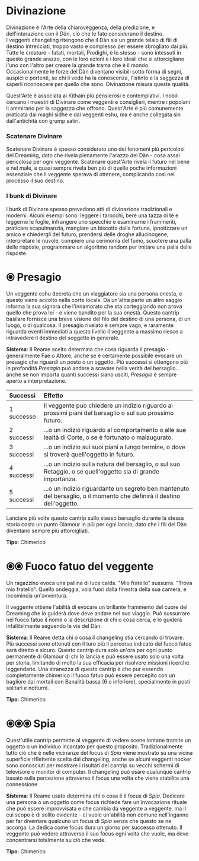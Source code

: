 # Divinazione

Divinazione è l'Arte della chiaroveggenza, della predizione, e dell'interazione con il *Dàn*, ciò che le fate considerano il destino.  
I veggenti changeling ritengono che il Dàn sia un grande telaio di fili di destino intrecciati, troppo vasto e complesso per essere sbrogliato dai più. Tutte le creature - fatati, mortali, Prodighi, è lo stesso - sono intessuti in questo grande arazzo, con le loro azioni e i loro ideali che si attorcigliano l'uno con l'altro per creare la grande trama che è il mondo. Occasionalmente le forze del Dàn diventano visibili sotto forma di segni, auspici e portenti, se chi li vede ha la conoscenza, l'istinto e la saggezza di saperli riconoscere per quello che sono. Divinazione misura queste qualità. 

Quest'Arte è associata ai Kithain più pensierosi e contemplativi. I nobili cercano i maestri di Divinare come veggenti e consiglieri, mentre i popolani li ammirano per la saggezza che offrono. Quest'Arte è più comunemente praticata dai maghi sidhe e dai veggenti eshu, ma è anche collegata sin dall'antichità con grump satiri.  

### Scatenare Divinare

Scatenare Divinare è spesso considerato uno dei fenomeni più pericolosi del Dreaming, dato che rivela pienamente l'arazzo del Dàn - cosa assai pericolosa per ogni veggente. Scatenare quest'Arte rivela il futuro nel bene e nel male, e quasi sempre rivela ben più di quelle poche informazioni essenziale che il veggente sperava di ottenere, complicando così nel processo il suo destino.  

### I bunk di Divinare

I bunk di Divinare spesso prevedono atti di divinazione tradizionali e moderni. Alcuni esempi sono: leggere i tarocchi, bere una tazza di tè e leggerne le foglie, infrangere uno specchio e esaminarne i frammenti, praticare scapulmanzia, mangiare un biscotto della fortuna, ipnotizzare un amico e chiedergli del futuro, prendersi delle droghe allucinogene, interpretare le nuvole, compiere una cerimonia del fumo, scuotere una palla delle risposte, programmare un algoritmo random per imitare una palla delle risposte.  

# ⦿ Presagio

Un veggente eshu decreta che un viaggiatore sia una persona onesta, e questo viene accolto nella corte locale. Da un'altra parte un altro saggio informa la sua signora che l'innamorato che sta corteggiando non prova quello che prova lei - e viene bandito per la sua onestà. Questo cantrip basilare fornisce una breve visione del filo del destino di una persona, di un luogo, o di qualcosa. Il presagio rivelato è sempre vago, e raramente riguarda eventi immediati  a questo livello il veggente a massimo riesce a intravedere il destino del soggetto in generale.  

**Sistema**: Il Reame scelto determina che cosa riguarda il presagio - generalmente Fae o Attore, anche se è certamente possibile evocare un presagio che riguardi un posto o un oggetto. Più successi si ottengono più in profondità *Presagio* può andare a scavare nella verità del bersaglio... anche se non importa quanti successi siano usciti, *Presagio* è sempre aperto a interpretazione.  

| Successi   | Effetto                                                                                                                |
|:-----------|:-----------------------------------------------------------------------------------------------------------------------|
| 1 successo | Il veggente può chiedere un indizio riguardo ai prossimi piani del bersaglio o sul suo prossimo futuro.                |
| 2 successi | ...o un indizio riguardo al comportamento o alle sue lealtà di Corte, o se è fortunato o malaugurato.                  |
| 3 successi | ...o un indizio sui suoi piani a lungo termine, o dove si troverà quell'oggetto in futuro.                             |
| 4 successi | ...o un indizio sulla natura del bersaglio, o sul suo Retaggio, o se quell'oggetto sia di grande importanza.           |
| 5 successi | ...o un indizio riguardante un segreto ben mantenuto del bersaglio, o il momento che definirà il destino dell'oggetto. |  

Lanciare più volte questo cantrip sullo stesso bersaglio durante la stessa storia costa un punto Glamour in più per ogni lancio, dato che i fili del Dàn diventano sempre più attorcigliati.  

**Tipo**: Chimerico  

# ⦿⦿ Fuoco fatuo del veggente

Un ragazzino evoca una pallina di luce calda. "Mio fratello" sussurra. "Trova mio fratello". Quello ondeggia, vola fuori dalla finestra della sua camera, e incomincia un'avventura.  

Il veggente ottiene l'abilità di evocare un brillante frammento del cuore del Dreaming che lo guiderà dove deve andare nel suo viaggio. Può sussurrare nel  fuoco fatuo il nome o la descrizione di chi o cosa cerca, e lo guiderà infallibilmente seguendo le vie del Dàn.  

**Sistema**: Il Reame detta chi o cosa il changeling stia cercando di trovare. Più successi sono ottenuti con il turo più il percorso indicato dal fuoco fatuo sarà diretto e sicuro. Questo cantrip dura solo un'ora per ogni punto permanente di Glamour di chi lo lancia e può essere usato solo una volta per storia, limitando di molto la sua efficacia per risolvere missioni ricerche leggendarie. Una stranezza di questo cantrip è che pur essendo completamente chimerico il fuoco fatuo può essere percepito con un bagliore dai mortali con Banalità bassa (6 o inferiore), specialmente in posti solitari e notturni.  

**Tipo**: Chimerico  

# ⦿⦿⦿ Spia

Quest'utile cantrip permette al veggente di vedere scene lontane tramite un oggetto o un individuo incantato per questo proposito. Tradizionalmente tutto ciò che è nelle vicinanze del focus di *Spia* viene mostrato su una vicina superficie riflettente scelta dal changeling, anche se alcuni veggenti nocker sono conosciuti per mostrare i risultati del cantrip su vecchi schermi di televisore o monitor di computer. Il changeling può usare qualunque cantrip basato sulla percezione attraverso il focus una volta che viene stabilita una connessione.  

**Sistema**: Il Reame usato determina chi o cosa è il focus di *Spia*. Dedicare una persona o un oggetto come focus richiede fare un'invocazione rituale che può essere improvvisata e che cambia da veggente a veggente, ma il cui scopo è di solito evidente - ci vuole un'abilità non comune nell'inganno per far diventare qualcuno un focus di *Spia* senza che questo se ne accorga. La dedica come focus dura un giorno per successo ottenuto. Il veggente può vedere attraverso il suo focus ogni volta che vuole, ma deve concentrarsi totalmente su ciò che vede.  

**Tipo**: Chimerico
